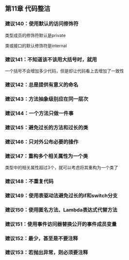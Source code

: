 ## 第11章 代码整洁

### 建议140：使用默认的访问修饰符

类型成员的修饰符默认是private

类或接口的默认修饰符是internal

### 建议141：不知道该不该用大括号时，就用

一个括号不会增加多少代码，但是却让代码看上去增加了一致性

### 建议142：总是提供有意义的命名

### 建议143：方法抽象级别应在同一层次

### 建议144：一个方法只做一件事

### 建议145：避免过长的方法和过长的类

### 建议146：只对外公布必要的操作

### 建议147：重构多个相关属性为一个类

类型中的相关属性超过3个，就可以考虑将其重构为一个类了

### 建议148：不重复代码

### 建议149：使用表驱动法避免过长的if和switch分支

### 建议150：使用匿名方法、Lambda表达式代替方法

### 建议151：使用事件访问器替换公开的事件成员变量

### 建议152：最少，甚至是不要注释

### 建议153：若抛出异常，则必须要注释


